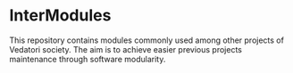 # InterModules
This repository contains modules commonly used among other projects of Vedatori society. The aim is to achieve easier previous projects maintenance through software modularity.
